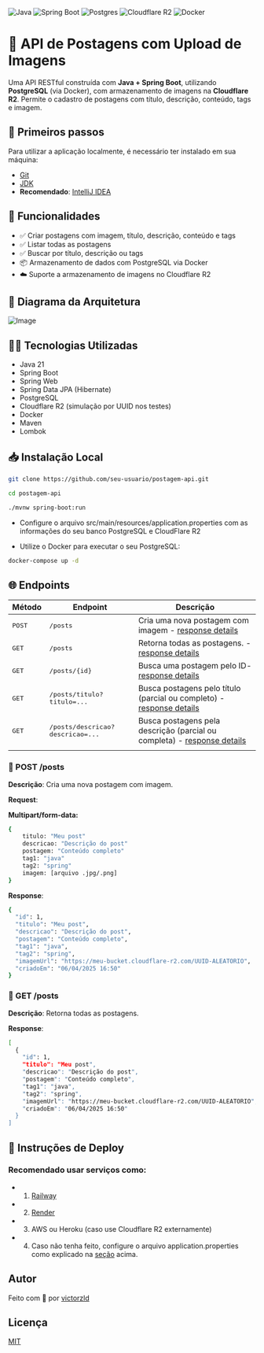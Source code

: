![Java](https://img.shields.io/badge/java-%23ED8B00.svg?style=for-the-badge&logo=openjdk&logoColor=white)
![Spring Boot](https://img.shields.io/badge/springboot-%236DB33F.svg?style=for-the-badge&logo=springboot&logoColor=white)
![Postgres](https://img.shields.io/badge/postgresql-%23316192.svg?style=for-the-badge&logo=postgresql&logoColor=white)
![Cloudflare R2](https://img.shields.io/badge/cloudflare-r2-orange?style=for-the-badge&logo=cloudflare&logoColor=white)
![Docker](https://img.shields.io/badge/docker-%230db7ed.svg?style=for-the-badge&logo=docker&logoColor=white)

# 📝 API de Postagens com Upload de Imagens

Uma API RESTful construída com **Java + Spring Boot**, utilizando **PostgreSQL** (via Docker), com armazenamento de imagens na **Cloudflare R2**. Permite o cadastro de postagens com título, descrição, conteúdo, tags e imagem.

## 🚀 Primeiros passos

Para utilizar a aplicação localmente, é necessário ter instalado em sua máquina:

- <a href="https://git-scm.com">Git</a>
- <a href="https://www.oracle.com/br/java/technologies/downloads/">JDK</a>
- **Recomendado**: <a href="https://www.jetbrains.com/pt-br/idea/">IntelliJ IDEA</a>

## 📌 Funcionalidades

- ✅ Criar postagens com imagem, título, descrição, conteúdo e tags
- ✅ Listar todas as postagens
- ✅ Buscar por título, descrição ou tags
- 📦 Armazenamento de dados com PostgreSQL via Docker
- ☁️ Suporte a armazenamento de imagens no Cloudflare R2

## 🧱 Diagrama da Arquitetura

![Image](https://github.com/user-attachments/assets/0941ff47-fea8-42a1-b2b4-8a5e9a0ebf00)


## 🧑‍💻 Tecnologias Utilizadas

- Java 21
- Spring Boot
- Spring Web
- Spring Data JPA (Hibernate)
- PostgreSQL
- Cloudflare R2 (simulação por UUID nos testes)
- Docker
- Maven
- Lombok

## 📥 Instalação Local

```bash
git clone https://github.com/seu-usuario/postagem-api.git

cd postagem-api

./mvnw spring-boot:run
```

- <p id="local-installation"> Configure o arquivo src/main/resources/application.properties com as informações do seu banco PostgreSQL e CloudFlare R2</p>

- <p id="local-installation-docker"> Utilize o Docker para executar o seu PostgreSQL:</p>

```bash
docker-compose up -d
```

## 🌐 Endpoints

| Método           | Endpoint                                   | Descrição                                                                                      |
| ---------------- | ------------------------------------------ | ---------------------------------------------------------------------------------------------- |
| <kbd>POST </kbd> | <kbd> /posts</kbd>                         | Cria uma nova postagem com imagem - [response details](#post-posts)                            |
| <kbd>GET </kbd>  | <kbd> /posts</kbd>                         | Retorna todas as postagens. - [response details](#get-posts)                                   |
| <kbd>GET </kbd>  | <kbd> /posts/{id}</kbd>                    | Busca uma postagem pelo ID- [response details](#get-postsID)                                   |
| <kbd>GET </kbd>  | <kbd> /posts/titulo?titulo=...</kbd>       | Busca postagens pelo título (parcial ou completo) - [response details](#get-postsTitulo)       |
| <kbd>GET </kbd>  | <kbd> /posts/descricao?descricao=...</kbd> | Busca postagens pela descrição (parcial ou completa) - [response details](#get-postsDescricao) |
|                  |

<h3 id="post-posts">🔹 POST  /posts</h3>

**Descrição**: Cria uma nova postagem com imagem.

**Request**:

**Multipart/form-data:**

```bash
{
    titulo: "Meu post"
    descricao: "Descrição do post"
    postagem: "Conteúdo completo"
    tag1: "java"
    tag2: "spring"
    imagem: [arquivo .jpg/.png]
}
```

**Response**:

```bash
{
  "id": 1,
  "titulo": "Meu post",
  "descricao": "Descrição do post",
  "postagem": "Conteúdo completo",
  "tag1": "java",
  "tag2": "spring",
  "imagemUrl": "https://meu-bucket.cloudflare-r2.com/UUID-ALEATORIO",
  "criadoEm": "06/04/2025 16:50"
}
```

<h3 id="get-posts">🔹 GET  /posts</h3>

**Descrição**: Retorna todas as postagens.

**Response**:

```bash
[
  {
    "id": 1,
    "titulo": "Meu post",
    "descricao": "Descrição do post",
    "postagem": "Conteúdo completo",
    "tag1": "java",
    "tag2": "spring",
    "imagemUrl": "https://meu-bucket.cloudflare-r2.com/UUID-ALEATORIO",
    "criadoEm": "06/04/2025 16:50"
  }
]
```

## 🛫 Instruções de Deploy

### Recomendado usar serviços como:

- 1. <a href="https://railway.app" > Railway</a>
- 2. <a href="https://render.com/" > Render</a>
- 3. AWS ou Heroku (caso use Cloudflare R2 externamente)
- 4. Caso não tenha feito, configure o arquivo application.properties como explicado na [seção](#local-installation) acima.

## Autor

Feito com 💚 por <a href="https://github.com/victorzld" >victorzld</a>

## Licença

<a href="/LICENSE" >MIT</a>
